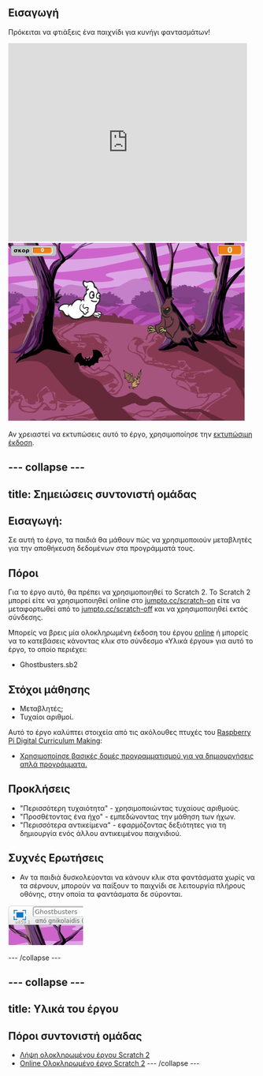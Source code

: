 ## Εισαγωγή

Πρόκειται να φτιάξεις ένα παιχνίδι για κυνήγι φαντασμάτων!

<div class="scratch-preview">
  <iframe allowtransparency="true" width="485" height="402" src="https://scratch.mit.edu/projects/embed/60787262/?autostart=false" frameborder="0"></iframe>
  <img src="images/ghost-final.png">
</div>

Αν χρειαστεί να εκτυπώσεις αυτό το έργο, χρησιμοποίησε την [εκτυπώσιμη έκδοση](https://projects.raspberrypi.org/en/projects/ghostbusters/print).

## \--- collapse \---

## title: Σημειώσεις συντονιστή ομάδας

## Εισαγωγή:

Σε αυτή το έργο, τα παιδιά θα μάθουν πώς να χρησιμοποιούν μεταβλητές για την αποθήκευση δεδομένων στα προγράμματά τους.

## Πόροι

Για το έργο αυτό, θα πρέπει να χρησιμοποιηθεί το Scratch 2. Το Scratch 2 μπορεί είτε να χρησιμοποιηθεί online στο [jumpto.cc/scratch-on](http://jumpto.cc/scratch-on) είτε να μεταφορτωθεί από το [jumpto.cc/scratch-off](http://jumpto.cc/scratch-off) και να χρησιμοποιηθεί εκτός σύνδεσης.

Μπορείς να βρεις μία ολοκληρωμένη έκδοση του έργου [online](http://scratch.mit.edu/projects/60787262/#editor) ή μπορείς να το κατεβάσεις κάνοντας κλικ στο σύνδεσμο «Υλικά έργου» για αυτό το έργο, το οποίο περιέχει:

* Ghostbusters.sb2

## Στόχοι μάθησης

* Μεταβλητές;
* Τυχαίοι αριθμοί.

Αυτό το έργο καλύπτει στοιχεία από τις ακόλουθες πτυχές του [Raspberry Pi Digital Curriculum Making](http://rpf.io/curriculum):

* [Χρησιμοποίησε βασικές δομές προγραμματισμού για να δημιουργήσεις απλά προγράμματα.](https://www.raspberrypi.org/curriculum/programming/creator)

## Προκλήσεις

* "Περισσότερη τυχαιότητα" - χρησιμοποιώντας τυχαίους αριθμούς.
* "Προσθέτοντας ένα ήχο" - εμπεδώνοντας την μάθηση των ήχων.
* "Περισσότερα αντικείμενα" - εφαρμόζοντας δεξιότητες για τη δημιουργία ενός άλλου αντικειμένου παιχνιδιού.

## Συχνές Ερωτήσεις

* Αν τα παιδιά δυσκολεύονται να κάνουν κλικ στα φαντάσματα χωρίς να τα σέρνουν, μπορούν να παίξουν το παιχνίδι σε λειτουργία πλήρους οθόνης, στην οποία τα φαντάσματα δε σύρονται.

![screenshot](images/ghost-fullscreen.png)

\--- /collapse \---

## \--- collapse \---

## title: Υλικά του έργου

## Πόροι συντονιστή ομάδας

* [Λήψη ολοκληρωμένου έργου Scratch 2](resources/Ghostbusters.sb2)
* [Online Ολοκληρωμένο έργο Scratch 2](http://scratch.mit.edu/projects/60787262/#editor) \--- /collapse \---